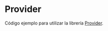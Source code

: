 # Provider

Código ejemplo para utilizar la librería [Provider](https://pub.dev/packages/provider).
